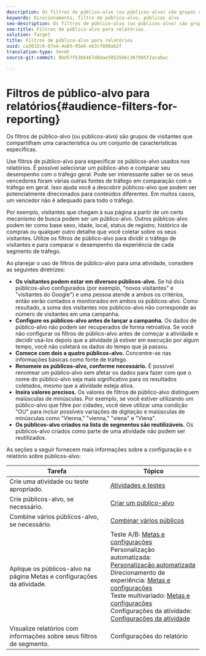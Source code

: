 ```yaml
---
description: Os filtros de público-alvo (ou públicos-alvo) são grupos de visitantes que compartilham uma característica ou um conjunto de características específicas.
keywords: Direcionamento, filtro de público-alvo, públicos alvo
seo-description: Os filtros de público-alvo (ou públicos-alvo) são grupos de visitantes que compartilham uma característica ou um conjunto de características específicas.
seo-title: Filtros de público-alvo para relatórios
solution: Target
title: Filtros de público-alvo para relatórios
uuid: ca2632c0-87e4-4a85-95e6-e63cf800ab2f
translation-type: tm+mt
source-git-commit: 8bd57fb3bb467d8dae50535b6c367995f2acabac

---
```



# Filtros de público-alvo para relatórios{#audience-filters-for-reporting}

Os filtros de público-alvo (ou públicos-alvo) são grupos de visitantes que compartilham uma característica ou um conjunto de características específicas.

Use filtros de público-alvo para especificar os públicos-alvo usados nos relatórios. É possível selecionar um público-alvo e comparar seu desempenho com o tráfego geral. Pode ser interessante saber se os seus vencedores foram várias outras fontes de tráfego em comparação com o tráfego em geral. Isso ajuda você a descobrir públicos-alvo que podem ser potencialmente direcionados para conteúdos diferentes. Em muitos casos, um vencedor não é adequado para todo o tráfego.

Por exemplo, visitantes que chegam à sua página a partir de um certo mecanismo de busca podem ser um público-alvo. Outros públicos-alvo podem ter como base sexo, idade, local, status de registro, histórico de compras ou qualquer outro detalhe que você coletar sobre os seus visitantes. Utilize os filtros de público-alvo para dividir o tráfego de visitantes e para comparar o desempenho da experiência de cada segmento de tráfego.

Ao planejar o uso de filtros de público-alvo para uma atividade, considere as seguintes diretrizes:

* **Os visitantes podem estar em diversos públicos-alvo.** Se há dois públicos-alvo configurados (por exemplo, "novos visitantes" e "visitantes do Google") e uma pessoa atende a ambos os critérios, então serão contados e monitorados em ambos os públicos-alvo. Como resultado, a soma dos visitantes nos públicos-alvo não corresponde ao número de visitantes em uma campanha.
* **Configure os públicos-alvo antes de lançar a campanha.** Os dados de público-alvo não podem ser recuperados de forma retroativa. Se você não configurar os filtros de público-alvo antes de começar a atividade e decidir usá-los depois que a atividade já estiver em execução por algum tempo, você não coletará os dados do tempo que já passou.
* **Comece com dois a quatro públicos-alvo.** Concentre-se nas informações básicas como fonte de tráfego.
* **Renomeie os públicos-alvo, conforme necessário.** É possível renomear um público-alvo sem afetar os dados para fazer com que o nome do público-alvo seja mais significativo para os resultados coletados, mesmo que a atividade esteja ativa.
* **Insira valores precisos.** Os valores de filtros de público-alvo distinguem maiúsculas de minúsculas. Por exemplo, se você estiver utilizando um público-alvo que filtre por cidades, você deve utilizar uma condição "OU" para incluir possíveis variações de digitação e maiúsculas de minúsculas como "Vienna," "vienna," "viena" e "Viena".
* **Os públicos-alvo criados na lista de segmentos são reutilizáveis.** Os públicos-alvo criados como parte de uma atividade não podem ser reutilizados.

As seções a seguir fornecem mais informações sobre a configuração e o relatório sobre públicos-alvo:

| Tarefa | Tópico |
|--- |--- |
| Crie uma atividade ou teste apropriado. | [Atividades e testes](/help/c-intro/target-key-concepts.md) |
| Crie públicos-alvo, se necessário. | [Criar um público-alvo](/help/c-target/c-audiences/create-audience.md) |
| Combine vários públicos-alvo, se necessário. | [Combinar vários públicos](/help/c-target/combining-multiple-audiences.md) |
| Aplique os públicos-alvo na página Metas e configurações da atividade. | Teste A/B: [Metas e configurações](/help/c-activities/t-test-ab/t-test-create-ab/ab-goals-and-settings.md)<br>Personalização automatizada: [Personalização automatizada](/help/c-activities/t-automated-personalization/automated-personalization.md)<br>Direcionamento de experiência: [Metas e configurações](/help/c-activities/t-experience-target/t-xt-create/xt-goals-and-settings.md)<br>Teste multivariado: [Metas e configurações](/help/c-activities/c-multivariate-testing/t-create-multivariate-test/goals-and-settings.md)<br>Configurações da atividade: [Configurações da atividade](/help/c-activities/activity-settings.md) |
| Visualize relatórios com informações sobre seus filtros de segmento. | Configurações do relatório |

